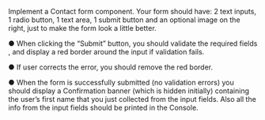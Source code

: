 Implement a Contact form component. Your form should have: 2 text inputs, 1 radio button, 1
text area, 1 submit button and an optional image on the right, just to make the form look a little
better.

● When clicking the “Submit” button, you should validate the required fields , and display a
red border around the input if validation fails.

● If user corrects the error, you should remove the red border.

● When the form is successfully submitted (no validation errors) you should display a
Confirmation banner (which is hidden initially) containing the user’s first name that you
just collected from the input fields. Also all the info from the input fields should be printed
in the Console.
